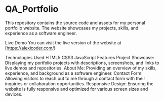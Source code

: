 # QA_Portfolio
This repository contains the source code and assets for my personal portfolio website. The website showcases my projects, skills, and experience as a software engineer.

Live Demo
You can visit the live version of the website at [https://alexicoder.com/)

Technologies Used
HTML5
CSS3
JavaScript
Features
Project Showcase: Displaying my portfolio projects with descriptions, screenshots, and links to live demos and repositories.
About Me: Providing an overview of my skills, experience, and background as a software engineer.
Contact Form: Allowing visitors to reach out to me through a contact form with their inquiries or collaboration opportunities.
Responsive Design: Ensuring the website is fully responsive and optimized for various screen sizes and devices.
